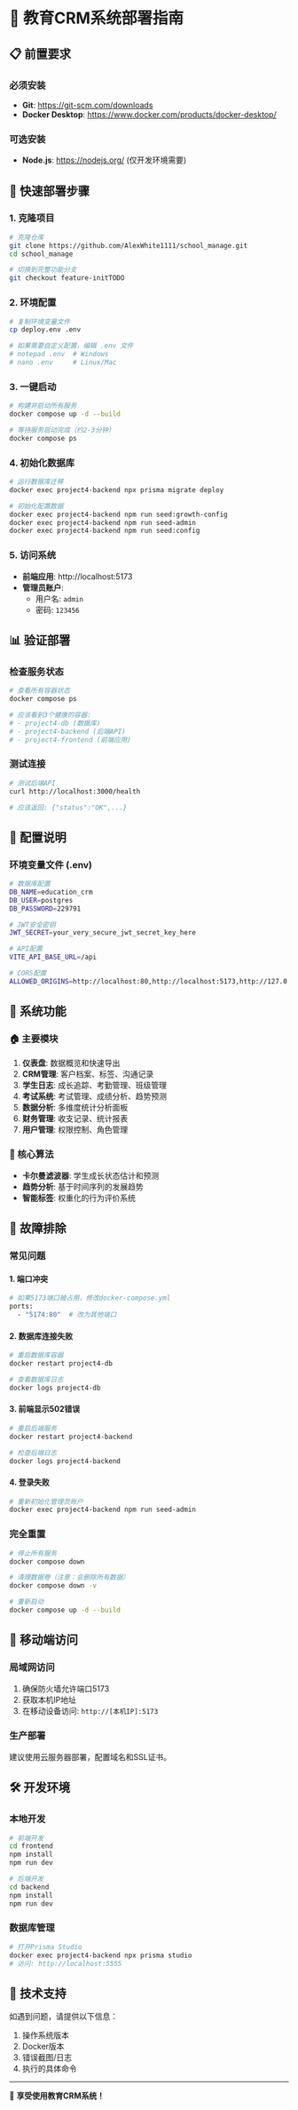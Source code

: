 # 🚀 教育CRM系统部署指南

## 📋 前置要求

### 必须安装
- **Git**: https://git-scm.com/downloads
- **Docker Desktop**: https://www.docker.com/products/docker-desktop/

### 可选安装
- **Node.js**: https://nodejs.org/ (仅开发环境需要)

## 🔧 快速部署步骤

### 1. 克隆项目
```bash
# 克隆仓库
git clone https://github.com/AlexWhite1111/school_manage.git
cd school_manage

# 切换到完整功能分支
git checkout feature-initTODO
```

### 2. 环境配置
```bash
# 复制环境变量文件
cp deploy.env .env

# 如果需要自定义配置，编辑 .env 文件
# notepad .env  # Windows
# nano .env     # Linux/Mac
```

### 3. 一键启动
```bash
# 构建并启动所有服务
docker compose up -d --build

# 等待服务启动完成（约2-3分钟）
docker compose ps
```

### 4. 初始化数据库
```bash
# 运行数据库迁移
docker exec project4-backend npx prisma migrate deploy

# 初始化配置数据
docker exec project4-backend npm run seed:growth-config
docker exec project4-backend npm run seed-admin
docker exec project4-backend npm run seed:config
```

### 5. 访问系统
- **前端应用**: http://localhost:5173
- **管理员账户**: 
  - 用户名: `admin`
  - 密码: `123456`

## 📊 验证部署

### 检查服务状态
```bash
# 查看所有容器状态
docker compose ps

# 应该看到3个健康的容器:
# - project4-db (数据库)
# - project4-backend (后端API)  
# - project4-frontend (前端应用)
```

### 测试连接
```bash
# 测试后端API
curl http://localhost:3000/health

# 应该返回: {"status":"OK",...}
```

## 🔧 配置说明

### 环境变量文件 (.env)
```bash
# 数据库配置
DB_NAME=education_crm
DB_USER=postgres
DB_PASSWORD=229791

# JWT安全密钥
JWT_SECRET=your_very_secure_jwt_secret_key_here

# API配置
VITE_API_BASE_URL=/api

# CORS配置
ALLOWED_ORIGINS=http://localhost:80,http://localhost:5173,http://127.0.0.1:5173
```

## 🎯 系统功能

### 🏠 主要模块
1. **仪表盘**: 数据概览和快速导出
2. **CRM管理**: 客户档案、标签、沟通记录
3. **学生日志**: 成长追踪、考勤管理、班级管理
4. **考试系统**: 考试管理、成绩分析、趋势预测
5. **数据分析**: 多维度统计分析面板
6. **财务管理**: 收支记录、统计报表
7. **用户管理**: 权限控制、角色管理

### 🧠 核心算法
- **卡尔曼滤波器**: 学生成长状态估计和预测
- **趋势分析**: 基于时间序列的发展趋势
- **智能标签**: 权重化的行为评价系统

## 🚨 故障排除

### 常见问题

#### 1. 端口冲突
```bash
# 如果5173端口被占用，修改docker-compose.yml
ports:
  - "5174:80"  # 改为其他端口
```

#### 2. 数据库连接失败
```bash
# 重启数据库容器
docker restart project4-db

# 查看数据库日志
docker logs project4-db
```

#### 3. 前端显示502错误
```bash
# 重启后端服务
docker restart project4-backend

# 检查后端日志
docker logs project4-backend
```

#### 4. 登录失败
```bash
# 重新初始化管理员账户
docker exec project4-backend npm run seed-admin
```

### 完全重置
```bash
# 停止所有服务
docker compose down

# 清理数据卷（注意：会删除所有数据）
docker compose down -v

# 重新启动
docker compose up -d --build
```

## 📱 移动端访问

### 局域网访问
1. 确保防火墙允许端口5173
2. 获取本机IP地址
3. 在移动设备访问: `http://[本机IP]:5173`

### 生产部署
建议使用云服务器部署，配置域名和SSL证书。

## 🛠️ 开发环境

### 本地开发
```bash
# 前端开发
cd frontend
npm install
npm run dev

# 后端开发
cd backend  
npm install
npm run dev
```

### 数据库管理
```bash
# 打开Prisma Studio
docker exec project4-backend npx prisma studio
# 访问: http://localhost:5555
```

## 📧 技术支持

如遇到问题，请提供以下信息：
1. 操作系统版本
2. Docker版本
3. 错误截图/日志
4. 执行的具体命令

---
🎉 **享受使用教育CRM系统！**